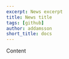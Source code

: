 ```yaml
---
excerpt: News excerpt
title: News title
tags: [github]
author: addamsson
short_title: docs
---
```


Content
